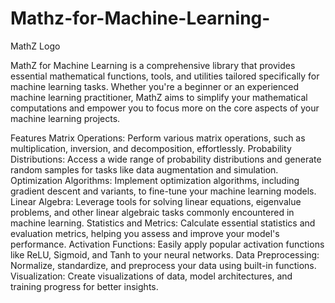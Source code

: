 # Mathz-for-Machine-Learning-
MathZ Logo

MathZ for Machine Learning is a comprehensive library that provides essential mathematical functions, tools, and utilities tailored specifically for machine learning tasks. Whether you're a beginner or an experienced machine learning practitioner, MathZ aims to simplify your mathematical computations and empower you to focus more on the core aspects of your machine learning projects.

Features
Matrix Operations: Perform various matrix operations, such as multiplication, inversion, and decomposition, effortlessly.
Probability Distributions: Access a wide range of probability distributions and generate random samples for tasks like data augmentation and simulation.
Optimization Algorithms: Implement optimization algorithms, including gradient descent and variants, to fine-tune your machine learning models.
Linear Algebra: Leverage tools for solving linear equations, eigenvalue problems, and other linear algebraic tasks commonly encountered in machine learning.
Statistics and Metrics: Calculate essential statistics and evaluation metrics, helping you assess and improve your model's performance.
Activation Functions: Easily apply popular activation functions like ReLU, Sigmoid, and Tanh to your neural networks.
Data Preprocessing: Normalize, standardize, and preprocess your data using built-in functions.
Visualization: Create visualizations of data, model architectures, and training progress for better insights.







